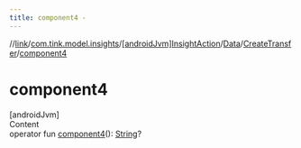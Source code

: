 ```yaml
---
title: component4 -
---
```

//[link](../../../../index.md)/[com.tink.model.insights](../../../index.md)/[[androidJvm]InsightAction](../../index.md)/[Data](../index.md)/[CreateTransfer](index.md)/[component4](component4.md)



# component4  
[androidJvm]  
Content  
operator fun [component4](component4.md)(): [String](https://kotlinlang.org/api/latest/jvm/stdlib/kotlin/-string/index.html)?  




